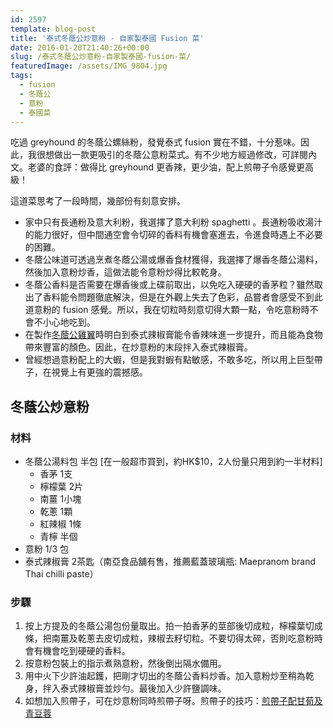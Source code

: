 ```yaml
---
id: 2597
template: blog-post
title: '泰式冬蔭公炒意粉 - 自家製泰國 Fusion 菜'
date: 2016-01-20T21:40:26+00:00
slug: /泰式冬蔭公炒意粉-自家製泰國-fusion-菜/
featuredImage: /assets/IMG_9804.jpg
tags:
  - fusion
  - 冬蔭公
  - 意粉
  - 泰國菜
---
```

吃過 greyhound 的冬蔭公螺絲粉，發覺泰式 fusion 實在不錯，十分惹味。因此，我很想做出一款更吸引的冬蔭公意粉菜式。有不少地方經過修改，可詳閱內文。老婆的食評：做得比 greyhound 更香辣，更少油，配上煎帶子令感覺更高級！

<!--more-->

這道菜思考了一段時間，幾部份有刻意安排。

* 家中只有長通粉及意大利粉，我選擇了意大利粉 spaghetti 。長通粉吸收湯汁的能力很好，但中間通空會令切碎的香料有機會塞進去，令進食時遇上不必要的困難。
* 冬蔭公味道可透過烹煮冬蔭公湯或爆香食材獲得，我選擇了爆香冬蔭公湯料，然後加入意粉炒香，這做法能令意粉炒得比較乾身。
* 冬蔭公香料是否需要在爆香後或上碟前取出，以免吃入硬硬的香茅粒？雖然取出了香料能令問題徹底解決，但是在外觀上失去了色彩，品嘗者會感受不到此道意粉的 fusion 感覺。所以，我在切粒時刻意切得大顆一點，令吃意粉時不會不小心地吃到。
* 在製作[冬蔭公雞翼](/冬蔭公雞翼-tom-yum-chicken-wings/)時明白到泰式辣椒膏能令香辣味進一步提升，而且能為食物帶來豐富的顏色。因此，在炒意粉的末段拌入泰式辣椒膏。
* 曾經想過意粉配上的大蝦，但是我對蝦有點敏感，不敢多吃，所以用上巨型帶子，在視覺上有更強的震撼感。

## 冬蔭公炒意粉

### 材料

* 冬蔭公湯料包 半包 [在一般超市買到，約HK$10，2人份量只用到約一半材料] 
    * 香茅 1支
    * 檸檬葉 2片
    * 南薑 1小塊
    * 乾蔥 1顆
    * 紅辣椒 1條
    * 青檸 半個
* 意粉 1/3 包
* 泰式辣椒膏 2茶匙（南亞食品舖有售，推薦藍蓋玻璃瓶: Maepranom brand Thai chilli paste）

### 步驟

  1. 按上方提及的冬蔭公湯包份量取出。拍一拍香茅的莖部後切成粒，檸檬葉切成條，把南薑及乾蔥去皮切成粒，辣椒去籽切粒。不要切得太碎，否則吃意粉時會有機會吃到硬硬的香料。
  2. 按意粉包裝上的指示煮熟意粉，然後倒出隔水備用。
  3. 用中火下少許油起鑊，把剛才切出的冬蔭公香料炒香。加入意粉炒至稍為乾身，拌入泰式辣椒膏並炒勻。最後加入少許鹽調味。
  4. 如想加入煎帶子，可在炒意粉同時煎帶子呀。煎帶子的技巧：[煎帶子配甘荀及青豆蓉](/煎帶子配甘荀及青豆蓉-seared-scallops-with-carrot-and-pea-puree/)
